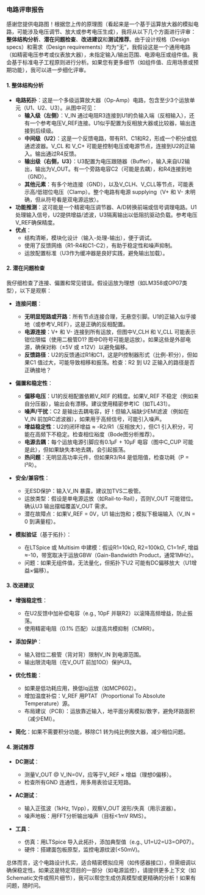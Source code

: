 ### 电路评审报告

感谢您提供电路图！根据您上传的原理图（看起来是一个基于运算放大器的模拟电路，可能涉及电压调节、放大或参考电压生成），我将从以下几个方面进行评审：**整体结构分析**、**潜在问题检查**、**改进建议**和**测试推荐**。由于设计规格（Design specs）和需求（Design requirements）均为“无”，我假设这是一个通用电路（如精密电压参考或仪表放大器），未指定输入/输出范围、电源电压或组件值。我会基于标准电子工程原则进行分析。如果您有更多细节（如组件值、应用场景或预期功能），我可以进一步细化评审。

#### 1. 整体结构分析
- **电路拓扑**：这是一个多级运算放大器（Op-Amp）电路，包含至少3个运放单元（U1、U2、U3）。从图中可见：
  - **输入级（左侧）**：V_IN 通过电阻R3连接到U1的负输入端（反相输入），还有一个参考电压V_REF连接。U1似乎配置为反相放大器或比较器，输出连接到后续级。
  - **中间级（U2）**：这是一个反馈电路，带有R1、C1和R2，形成一个积分或低通滤波器。V_CL 和 V_C+ 可能是控制电压或电源节点，连接到U2的正输入。输出通过R4反馈。
  - **输出级（右侧，U3）**：U3配置为电压跟随器（Buffer），输入来自U2输出，输出为V_OUT。有一个旁路电容C2（可能是去耦），和R4连接到地（GND）。
  - **其他元素**：有多个地连接（GND），以及V_CLH、V_CLL等节点，可能表示高/低钳位电压（Clamp）。整个电路有电源 supplying（V+ 和 V- 未明确，但从符号看是双电源运放）。
- **功能推测**：这可能是一个精密电压调节器、A/D转换前端或信号调理电路。U1处理输入信号，U2提供增益/滤波，U3隔离输出以低阻抗驱动负载。参考电压V_REF确保精度。
- **优点**：
  - 结构清晰，模块化设计（输入-处理-输出），便于调试。
  - 使用了反馈网络（R1-R4和C1-C2），有助于稳定性和噪声抑制。
  - 运放配置标准（U3作为缓冲器是良好实践，避免输出加载）。

#### 2. 潜在问题检查
我仔细检查了连接、偏置和常见错误。假设运放为理想（如LM358或OP07类型），以下是观察：

- **连接问题**：
  - **无明显短路或开路**：所有节点连接合理，无悬空引脚。U1的正输入似乎接地（或参考V_REF），这是正确的反相配置。
  - **电源连接**：V+ 和 V- 连接到所有运放，但图中V_CLH 和 V_CLL 可能表示钳位限幅（使用二极管D1? 图中D符号可能是运放）。如果这些是外部电源，确保对称（±5V 或 ±12V）以避免偏移。
  - **反馈路径**：U2的反馈通过R1和C1，这是PI控制器形式（比例-积分），但如果C1 值过大，可能导致相移和振荡。检查：R2 到 U2 正输入的路径是否正确接地？

- **偏置和稳定性**：
  - **偏移电压**：U1的反相配置依赖V_REF 的精度。如果V_REF 不稳定（例如来自分压器），输出会有漂移。建议使用精密参考IC（如TL431）。
  - **噪声/干扰**：C2 是输出去耦电容，好！但输入端缺少EMI滤波（例如在V_IN 前加RC滤波器），如果用于高频信号，可能引入噪声。
  - **增益稳定性**：U2的闭环增益 ≈ -R2/R1（反相放大），但C1 引入积分，可能在高频下不稳定。检查相位裕度（Bode图分析推荐）。
  - **电源去耦**：每个运放电源引脚应有0.1μF + 10μF 电容（图中C_CUP 可能是此），但如果缺失本地去耦，会引起振荡。
  - **热问题**：无明显高功率元件，但如果R3/R4 是低阻值，检查功耗（P = I²R）。

- **安全/兼容性**：
  - 无ESD保护：输入V_IN 暴露，建议加TVS二极管。
  - 运放类型：假设是单电源运放（如Rail-to-Rail），否则V_OUT 可能钳位。确认U3 输出摆幅覆盖V_OUT 需求。
  - 潜在故障点：如果V_REF = 0V，U1 输出饱和；模拟下极端输入（V_IN = 0 到满量程）。

- **模拟验证**（基于拓扑）：
  - 在LTSpice 或 Multisim 中建模：假设R1=10kΩ, R2=100kΩ, C1=1nF, 增益≈-10，带宽取决于运放GBW（Gain-Bandwidth Product，通常1MHz）。
  - 问题：如果无组件值，无法量化，但拓扑下U2 可能有DC偏移放大（U1增益×偏移）。

#### 3. 改进建议
- **增强稳定性**：
  - 在U2反馈中加补偿电容（e.g., 10pF 并联R2）以滚降高频增益，防止振荡。
  - 使用精密电阻（0.1% 匹配）以提高共模抑制（CMRR）。

- **添加保护**：
  - 输入钳位二极管（背对背）限制V_IN 到电源范围。
  - 输出限流电阻（在V_OUT 前加10Ω）保护U3。

- **优化性能**：
  - 如果是低功耗应用，换低Iq运放（如MCP602）。
  - 增加温度补偿：V_REF 用PTAT（Proportional To Absolute Temperature）源。
  - 布局建议（PCB）：运放靠近输入，地平面分离模拟/数字，避免环路面积（减少EMI）。

- **简化**：如果不需要积分功能，移除C1 转为纯比例放大器，减少相位问题。

#### 4. 测试推荐
- **DC测试**：
  - 测量V_OUT @ V_IN=0V，应等于V_REF × 增益（理想0偏移）。
  - 检查所有GND 连通性，用多用表验证无短路。

- **AC测试**：
  - 输入正弦波（1kHz, 1Vpp），观察V_OUT 波形/失真（用示波器）。
  - 噪声地板：用FFT分析输出噪声（目标<1mV RMS）。

- **工具**：
  - 仿真：用LTSpice 导入此拓扑，添加典型值（e.g., U1=U2=U3=OP07）。
  - 硬件：搭建面包板原型，监控电源纹波(<50mV)。

总体而言，这个电路设计扎实，适合精密模拟应用（如传感器接口），但需细调以确保稳定性。如果这是特定项目的一部分（如电源监控），请提供更多上下文（如Schematic文件或照片细节），我可以帮您生成仿真模型或更精确的分析！如果有问题，随时问。